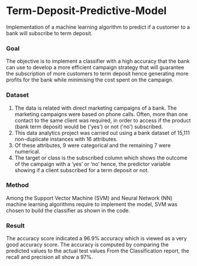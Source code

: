 # Term-Deposit-Predictive-Model
Implementation of a machine learning algorithm to predict if a customer to a bank will subscribe to term deposit.

### Goal
The objective is to implement a classifier with a high accuracy that the bank can use to develop a more efficient campaign strategy that will guarantee the subscription of more customers to term deposit hence generating more profits for the bank while minimising the cost spent on the campaign.

### Dataset
1) The data is related with direct marketing campaigns of a bank. The marketing campaigns were based on phone calls. Often, more than one contact to the same client was required, in order to access if the product (bank term deposit) would be ('yes') or not ('no') subscribed.
2) This data analytics project was carried out using a bank dataset of 15,111 non-duplicate instances with 16 attributes.
3) Of these attributes, 9 were categorical and the remaining 7 were numerical.
4) The target or class is the subscribed column which shows the outcome of the campaign with a ‘yes’ or ‘no’ hence, the predictor variable showing if a client subscribed for a term deposit or not.

### Method
Among the Support Vector Machine (SVM) and Neural Network (NN) machine learning algorithms require to implement the model,  SVM was chosen to build the classifier as shown in the code.

### Result
The accuracy score indicated a 96.9% accuracy which is viewed as a very good accuracy score. The accuracy is computed by comparing the predicted values to the actual test values
From the Classification report, the recall and precision all show a 97%.
